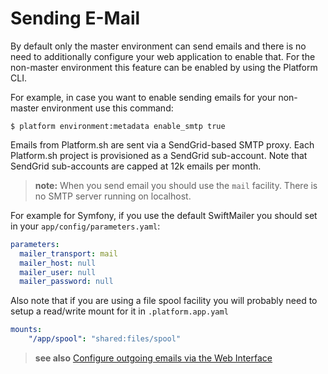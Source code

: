 # Sending E-Mail

By default only the master environment can send emails and there is no
need to additionally configure your web application to enable that. For
the non-master environment this feature can be enabled by using the
Platform CLI.

For example, in case you want to enable sending emails for your
non-master environment use this command:

```
$ platform environment:metadata enable_smtp true
```

Emails from Platform.sh are sent via a SendGrid-based SMTP proxy. Each
Platform.sh project is provisioned as a SendGrid sub-account. Note that SendGrid
sub-accounts are capped at 12k emails per month.

>**note:** 
> When you send email you should use the `mail` facility. There is no SMTP 
> server running on localhost.

For example for Symfony, if you use the default SwiftMailer you
should set in your `app/config/parameters.yaml`:

```yaml
parameters:
  mailer_transport: mail
  mailer_host: null
  mailer_user: null
  mailer_password: null
```

Also note that if you are using a file spool facility you will probably need 
to setup a read/write mount for it in `.platform.app.yaml`

```yaml
mounts:
    "/app/spool": "shared:files/spool"
```


> **see also**
> [Configure outgoing emails via the Web Interface](../overview/web-ui/configure-environment.html#settings)
